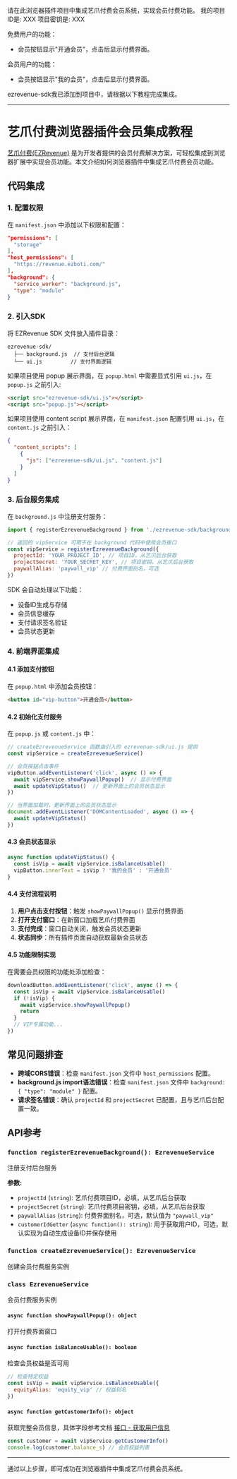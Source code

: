 请在此浏览器插件项目中集成艺爪付费会员系统，实现会员付费功能。
我的项目ID是: XXX
项目密钥是: XXX

免费用户的功能：
- 会员按钮显示"开通会员"，点击后显示付费界面。

会员用户的功能：
- 会员按钮显示"我的会员"，点击后显示付费界面。

ezrevenue-sdk我已添加到项目中，请根据以下教程完成集成。

------

# 艺爪付费浏览器插件会员集成教程

[艺爪付费(EZRevenue)](https://www.ezboti.com/revenue/) 是为开发者提供的会员付费解决方案，可轻松集成到浏览器扩展中实现会员功能。本文介绍如何浏览器插件中集成艺爪付费会员功能。

## 代码集成

### 1. 配置权限
在 `manifest.json` 中添加以下权限和配置：
```json
"permissions": [
  "storage"
],
"host_permissions": [
  "https://revenue.ezboti.com/"
],
"background": {
  "service_worker": "background.js",
  "type": "module"
}
```

### 2. 引入SDK
将 EZRevenue SDK 文件放入插件目录：
```
ezrevenue-sdk/
  ├── background.js  // 支付后台逻辑
  └── ui.js         // 支付界面逻辑
```

如果项目使用 popup 展示界面，在 `popup.html` 中需要显式引用 `ui.js`，在 `popup.js` 之前引入:
```html
<script src="ezrevenue-sdk/ui.js"></script>
<script src="popup.js"></script>
```

如果项目使用 content script 展示界面，在 `manifest.json` 配置引用 `ui.js`，在 `content.js` 之前引入：
```json
{
  "content_scripts": [
    {
      "js": ["ezrevenue-sdk/ui.js", "content.js"]
    }
  ]
}
```

### 3. 后台服务集成

在 `background.js` 中注册支付服务：
```javascript
import { registerEzrevenueBackground } from './ezrevenue-sdk/background.js'

// 返回的 vipService 可用于在 background 代码中使用会员接口
const vipService = registerEzrevenueBackground({
  projectId: 'YOUR_PROJECT_ID', // 项目ID，从艺爪后台获取
  projectSecret: 'YOUR_SECRET_KEY', // 项目密钥，从艺爪后台获取
  paywallAlias: 'paywall_vip' // 付费界面别名，可选
})
```

SDK 会自动处理以下功能：
- 设备ID生成与存储
- 会员信息缓存
- 支付请求签名验证
- 会员状态更新

### 4. 前端界面集成

#### 4.1 添加支付按钮
在 `popup.html` 中添加会员按钮：
```html
<button id="vip-button">开通会员</button>
```

#### 4.2 初始化支付服务
在 `popup.js` 或 `content.js` 中：
```javascript
// createEzrevenueService 函数由引入的 ezrevenue-sdk/ui.js 提供
const vipService = createEzrevenueService()

// 会员按钮点击事件
vipButton.addEventListener('click', async () => {
  await vipService.showPaywallPopup()  // 显示付费界面
  await updateVipStatus()  // 更新界面上的会员状态显示
})

// 当界面加载时，更新界面上的会员状态显示
document.addEventListener('DOMContentLoaded', async () => {
  await updateVipStatus()
})
```

#### 4.3 会员状态显示
```javascript
async function updateVipStatus() {
  const isVip = await vipService.isBalanceUsable()
  vipButton.innerText = isVip ? '我的会员' : '开通会员'
}
```

#### 4.4 支付流程说明

1. **用户点击支付按钮**：触发 `showPaywallPopup()` 显示付费界面
2. **打开支付窗口**：在新窗口加载艺爪付费界面
3. **支付完成**：窗口自动关闭，触发会员状态更新
4. **状态同步**：所有插件页面自动获取最新会员状态

#### 4.5 功能限制实现

在需要会员权限的功能处添加检查：
```javascript
downloadButton.addEventListener('click', async () => {
  const isVip = await vipService.isBalanceUsable()
  if (!isVip) {
    await vipService.showPaywallPopup()
    return
  }
  // VIP专属功能...
})
```

## 常见问题排查

- **跨域CORS错误**：检查 `manifest.json` 文件中 `host_permissions` 配置。
- **background.js import语法错误**：检查 `manifest.json` 文件中 `background: { "type": "module" }` 配置。
- **请求签名错误**：确认 `projectId` 和 `projectSecret` 已配置，且与艺爪后台配置一致。

## API参考

### `function registerEzrevenueBackground(): EzrevenueService`
注册支付后台服务

**参数:**

* `projectId` (`string`): 艺爪付费项目ID，必填，从艺爪后台获取
* `projectSecret` (`string`): 艺爪付费项目密钥，必填，从艺爪后台获取
* `paywallAlias` (`string`): 付费界面别名，可选，默认值为 `"paywall_vip"`
* `customerIdGetter` (`async function(): string`): 用于获取用户ID，可选，默认实现为自动生成设备ID并保存使用

### `function createEzrevenueService(): EzrevenueService`
创建会员付费服务实例

### `class EzrevenueService`
会员付费服务实例

#### `async function showPaywallPopup(): object`
打开付费界面窗口

#### `async function isBalanceUsable(): boolean`
检查会员权益是否可用

```javascript
// 检查特定权益
const isVip = await vipService.isBalanceUsable({
  equityAlias: 'equity_vip' // 权益别名
})
```

#### `async function getCustomerInfo(): object`

获取完整会员信息，具体字段参考文档 [接口 - 获取用户信息](https://www.ezboti.com/docs/revenue/api-customer-info/)

```javascript
const customer = await vipService.getCustomerInfo()
console.log(customer.balance_s) // 会员权益列表
```

------

通过以上步骤，即可成功在浏览器插件中集成艺爪付费会员系统。
